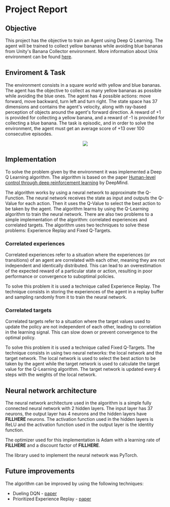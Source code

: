 # Project Report

## Objective
This project has the objective to train an Agent using Deep Q Learning. The agent will be trained to collect yellow bananas while avoiding blue bananas from Unity's Banana Collector environment.
More information about Unix environment can be found [here](https://github.com/Unity-Technologies/ml-agents/blob/main/docs/Learning-Environment-Examples.md#banana-collector).

## Enviroment & Task
The environment consists in a square world with yellow and blue bananas. The agent has the objective to collect as many yellow bananas as possible while avoiding the blue ones. The agent has 4 possible actions: move forward, move backward, turn left and turn right.
The state space has 37 dimensions and contains the agent's velocity, along with ray-based perception of objects around the agent's forward direction. A reward of +1 is provided for collecting a yellow banana, and a reward of -1 is provided for collecting a blue banana.
The task is episodic, and in order to solve the environment, the agent must get an average score of +13 over 100 consecutive episodes.

<div align="center">
    <img src="https://video.udacity-data.com/topher/2018/June/5b1ab4b0_banana/banana.gif">
</div>

## Implementation
To solve the problem given by the environment it was implemented a Deep Q Learning algorithm. The algorithm is based on the paper [Human-level control through deep reinforcement learning](https://storage.googleapis.com/deepmind-media/dqn/DQNNaturePaper.pdf) by DeepMind.

The algorithm works by using a neural network to approximate the Q-Function. The neural network receives the state as input and outputs the Q-Value for each action. Then it uses the Q-Value to select the best action to be taken by the agent. The algorithm learns by using the Q-Learning algorithm to train the neural network. There are also two problems to a simple implementation of the algorithm: correlated experiences and correlated targets. The algorithm uses two techniques to solve these problems: Experience Replay and Fixed Q-Targets.

### Correlated experiences
Correlated experiences refer to a situation where the experiences (or transitions) of an agent are correlated with each other, meaning they are not independent and identically distributed. This can lead to an overestimation of the expected reward of a particular state or action, resulting in poor performance or convergence to suboptimal policies.

 To solve this problem it is used a technique called Experience Replay. The technique consists in storing the experiences of the agent in a replay buffer and sampling randomly from it to train the neural network.

### Correlated targets
Correlated targets refer to a situation where the target values used to update the policy are not independent of each other, leading to correlation in the learning signal. This can slow down or prevent convergence to the optimal policy.

 To solve this problem it is used a technique called Fixed Q-Targets. The technique consists in using two neural networks: the local network and the target network. The local network is used to select the best action to be taken by the agent while the target network is used to calculate the target value for the Q-Learning algorithm. The target network is updated every 4 steps with the weights of the local network.

## Neural network architecture
The neural network architecture used in the algorithm is a simple fully connected neural network with 2 hidden layers. The input layer has 37 neurons, the output layer has 4 neurons and the hidden layers have **FILLHERE** neurons. The activation function used in the hidden layers is ReLU and the activation function used in the output layer is the identity function.

The optimizer used for this implementation is Adam with a learning rate of **FILLHERE** and a discount factor of **FILLHERE**.

The library used to implement the neural network was PyTorch.





## Future improvements
The algorithm can be improved by using the following techniques:

- Dueling DQN - [paper](https://arxiv.org/pdf/1511.06581.pdf)
- Prioritized Experience Replay - [paper](https://arxiv.org/pdf/1511.05952.pdf)
